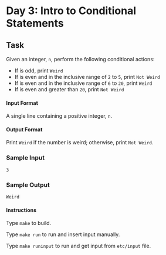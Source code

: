 # Day 3: Intro to Conditional Statements

## Task

Given an integer, `n`, perform the following conditional actions:

* If is odd, print `Weird`
* If is even and in the inclusive range of `2` to `5`, print `Not Weird`
* If is even and in the inclusive range of `6` to `20`, print `Weird`
* If is even and greater than `20`, print `Not Weird`


#### Input Format

A single line containing a positive integer, `n`.

#### Output Format

Print `Weird` if the number is weird; otherwise, print `Not Weird`.

### Sample Input

```
3
```

### Sample Output

```
Weird
```

#### Instructions

Type `make` to build.

Type `make run` to run and insert input manually.

Type `make runinput` to run and get input from `etc/input` file.